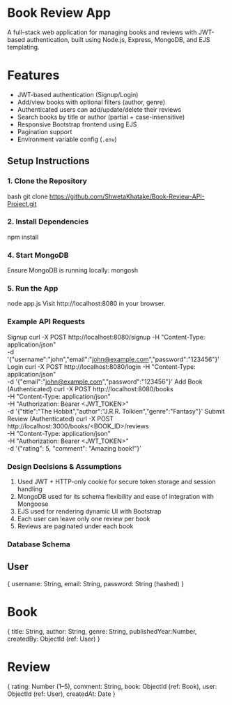 # Book Review App

A full-stack web application for managing books and reviews with JWT-based authentication, built using Node.js, Express, MongoDB, and EJS templating.


# Features

- JWT-based authentication (Signup/Login)
- Add/view books with optional filters (author, genre)
- Authenticated users can add/update/delete their reviews
- Search books by title or author (partial + case-insensitive)
- Responsive Bootstrap frontend using EJS
- Pagination support
- Environment variable config (`.env`)



## Setup Instructions

### 1. Clone the Repository

bash
git clone https://github.com/ShwetaKhatake/Book-Review-API-Project.git

### 2. Install Dependencies

npm install

### 4. Start MongoDB
Ensure MongoDB is running locally:
mongosh

### 5. Run the App
node app.js
Visit http://localhost:8080 in your browser.

### Example API Requests
Signup
curl -X POST http://localhost:8080/signup -H "Content-Type: application/json" \
-d '{"username":"john","email":"john@example.com","password":"123456"}'
Login
curl -X POST http://localhost:8080/login -H "Content-Type: application/json" \
-d '{"email":"john@example.com","password":"123456"}'
Add Book (Authenticated)
curl -X POST http://localhost:8080/books \
-H "Content-Type: application/json" \
-H "Authorization: Bearer <JWT_TOKEN>" \
-d '{"title":"The Hobbit","author":"J.R.R. Tolkien","genre":"Fantasy"}'
Submit Review (Authenticated)
curl -X POST http://localhost:3000/books/<BOOK_ID>/reviews \
-H "Content-Type: application/json" \
-H "Authorization: Bearer <JWT_TOKEN>" \
-d '{"rating": 5, "comment": "Amazing book!"}'

### Design Decisions & Assumptions
1. Used JWT + HTTP-only cookie for secure token storage and session handling
2. MongoDB used for its schema flexibility and ease of integration with Mongoose
3. EJS used for rendering dynamic UI with Bootstrap
4.  Each user can leave only one review per book
5.  Reviews are paginated under each book

### Database Schema
## User
{
  username: String,
  email: String,
  password: String (hashed)
}

# Book
{
  title: String,
  author: String,
  genre: String,
  publishedYear:Number,
  createdBy: ObjectId (ref: User)
}

# Review
{
  rating: Number (1–5),
  comment: String,
  book: ObjectId (ref: Book),
  user: ObjectId (ref: User),
  createdAt: Date
}



